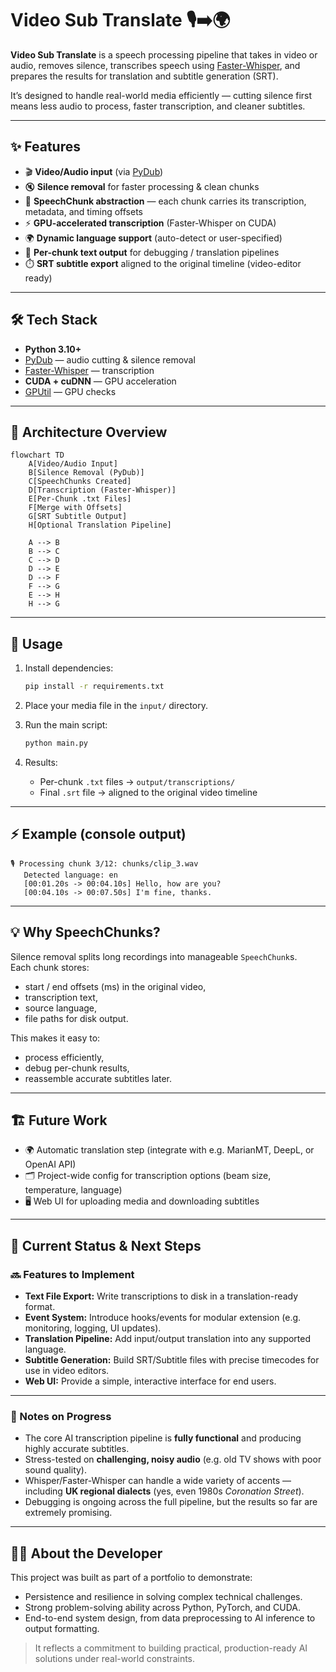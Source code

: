 # Video Sub Translate 🎙️➡️🌍

**Video Sub Translate** is a speech processing pipeline that takes in video or audio, removes silence, transcribes speech using [Faster-Whisper](https://github.com/guillaumekln/faster-whisper), and prepares the results for translation and subtitle generation (SRT).

It’s designed to handle real-world media efficiently — cutting silence first means less audio to process, faster transcription, and cleaner subtitles.

---

## ✨ Features
- 🎬 **Video/Audio input** (via [PyDub](https://github.com/jiaaro/pydub))  
- 🔇 **Silence removal** for faster processing & clean chunks  
- 🧩 **SpeechChunk abstraction** — each chunk carries its transcription, metadata, and timing offsets  
- ⚡ **GPU-accelerated transcription** (Faster-Whisper on CUDA)  
- 🌍 **Dynamic language support** (auto-detect or user-specified)  
- 📝 **Per-chunk text output** for debugging / translation pipelines  
- ⏱️ **SRT subtitle export** aligned to the original timeline (video-editor ready)  

---

## 🛠️ Tech Stack
- **Python 3.10+**
- [PyDub](https://github.com/jiaaro/pydub) — audio cutting & silence removal  
- [Faster-Whisper](https://github.com/guillaumekln/faster-whisper) — transcription  
- **CUDA + cuDNN** — GPU acceleration  
- [GPUtil](https://github.com/anderskm/gputil) — GPU checks  

---
## 🚀 Architecture Overview
```
flowchart TD
    A[Video/Audio Input]
    B[Silence Removal (PyDub)]
    C[SpeechChunks Created]
    D[Transcription (Faster-Whisper)]
    E[Per-Chunk .txt Files]
    F[Merge with Offsets]
    G[SRT Subtitle Output]
    H[Optional Translation Pipeline]

    A --> B
    B --> C
    C --> D
    D --> E
    D --> F
    F --> G
    E --> H
    H --> G
```
---

## 🚀 Usage
1. Install dependencies:
   ```bash
   pip install -r requirements.txt
   ```

2. Place your media file in the `input/` directory.  

3. Run the main script:
   ```bash
   python main.py
   ```

4. Results:
   - Per-chunk `.txt` files → `output/transcriptions/`  
   - Final `.srt` file → aligned to the original video timeline  

---

## ⚡ Example (console output)

```
🎙️ Processing chunk 3/12: chunks/clip_3.wav
   Detected language: en
   [00:01.20s -> 00:04.10s] Hello, how are you?
   [00:04.10s -> 00:07.50s] I'm fine, thanks.
```

---

## 💡 Why SpeechChunks?
Silence removal splits long recordings into manageable `SpeechChunk`s.  
Each chunk stores:
- start / end offsets (ms) in the original video,  
- transcription text,  
- source language,  
- file paths for disk output.  

This makes it easy to:
- process efficiently,  
- debug per-chunk results,  
- reassemble accurate subtitles later.  

---

## 🏗️ Future Work
- 🌍 Automatic translation step (integrate with e.g. MarianMT, DeepL, or OpenAI API)  
- 🗂️ Project-wide config for transcription options (beam size, temperature, language)  
- 🖥️ Web UI for uploading media and downloading subtitles  

---

## 🚧 Current Status & Next Steps  

### 🔜 Features to Implement
- **Text File Export:** Write transcriptions to disk in a translation-ready format.  
- **Event System:** Introduce hooks/events for modular extension (e.g. monitoring, logging, UI updates).  
- **Translation Pipeline:** Add input/output translation into any supported language.  
- **Subtitle Generation:** Build SRT/Subtitle files with precise timecodes for use in video editors.  
- **Web UI:** Provide a simple, interactive interface for end users.  

---

### 📌 Notes on Progress
- The core AI transcription pipeline is **fully functional** and producing highly accurate subtitles.  
- Stress-tested on **challenging, noisy audio** (e.g. old TV shows with poor sound quality).  
- Whisper/Faster-Whisper can handle a wide variety of accents — including **UK regional dialects** (yes, even 1980s *Coronation Street*).  
- Debugging is ongoing across the full pipeline, but the results so far are extremely promising.  

---

## 👨‍💻 About the Developer  
This project was built as part of a portfolio to demonstrate:  
- Persistence and resilience in solving complex technical challenges.  
- Strong problem-solving ability across Python, PyTorch, and CUDA.  
- End-to-end system design, from data preprocessing to AI inference to output formatting.  

> It reflects a commitment to building practical, production-ready AI solutions under real-world constraints.  
